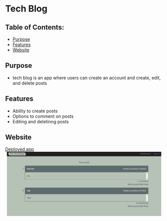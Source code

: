 # Tech Blog

## Table of Contents:

- [Purpose](#purpose)
- [Features](#features)
- [Website](#website)

## Purpose

- tech blog is an app where users can create an account and create, edit, and delete posts

## Features

- Ability to create posts
- Options to comment on posts
- Editing and deletinng posts

## Website

[Deployed app](https://limitless-gorge-94169.herokuapp.com)
![Tech-blog](images/tech-blog.png)
